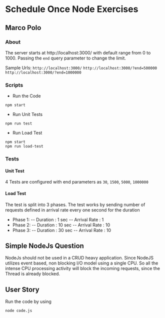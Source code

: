 # Schedule Once Node Exercises

## Marco Polo

### About 
The server starts at http://localhost:3000/ with default range from 0 to 1000. Passing the `end` query parameter to change the limit.

Sample Urls:
`http://localhost:3000/`
`http://localhost:3000/?end=500000`
`http://localhost:3000/?end=1000000`

### Scripts 

- Run the Code
```
npm start
```
- Run Unit Tests
```
npm run test
```
- Run Load Test
```
npm start
npm run load-test
```

### Tests
#### Unit Test

4 Tests are configured with end parameters as `30`, `1500`, `5000`, `1000000`

#### Load Test
The test is split into 3 phases. The test works by sending number of requests defined in arrival rate every one second for the duration
- Phase 1:
-- Duration : 1 sec
-- Arrival Rate : 1
- Phase 2:
-- Duration : 10 sec
-- Arrival Rate : 10
- Phase 3:
-- Duration : 30 sec
-- Arrival Rate : 10

## Simple NodeJs Question

NodeJs should not be used in a CRUD heavy application. Since NodeJS utilizes event based, non blocking I/O model using a single CPU. So all the intense CPU processing activity will block the incoming requests, since the Thread is already blocked.

## User Story
Run the code by using 
```
node code.js
```